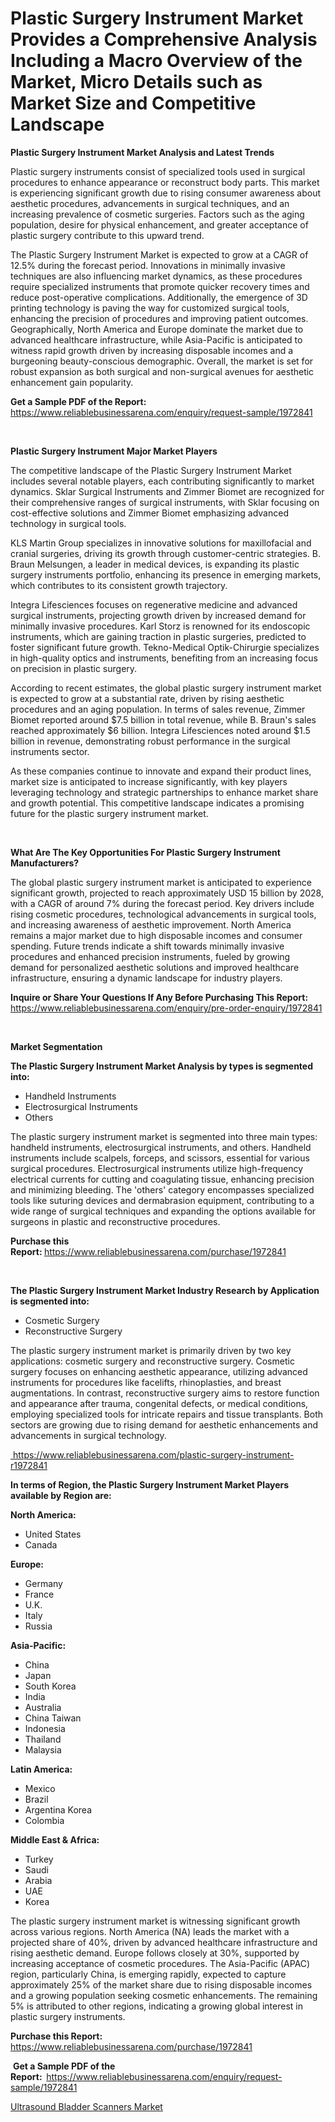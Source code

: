 <p><h1>Plastic Surgery Instrument Market Provides a Comprehensive Analysis Including a Macro Overview of the Market, Micro Details such as Market Size and Competitive Landscape</h1></p><p><strong>Plastic Surgery Instrument Market Analysis and Latest Trends</strong></p>
<p><p>Plastic surgery instruments consist of specialized tools used in surgical procedures to enhance appearance or reconstruct body parts. This market is experiencing significant growth due to rising consumer awareness about aesthetic procedures, advancements in surgical techniques, and an increasing prevalence of cosmetic surgeries. Factors such as the aging population, desire for physical enhancement, and greater acceptance of plastic surgery contribute to this upward trend.</p><p>The Plastic Surgery Instrument Market is expected to grow at a CAGR of 12.5% during the forecast period. Innovations in minimally invasive techniques are also influencing market dynamics, as these procedures require specialized instruments that promote quicker recovery times and reduce post-operative complications. Additionally, the emergence of 3D printing technology is paving the way for customized surgical tools, enhancing the precision of procedures and improving patient outcomes. Geographically, North America and Europe dominate the market due to advanced healthcare infrastructure, while Asia-Pacific is anticipated to witness rapid growth driven by increasing disposable incomes and a burgeoning beauty-conscious demographic. Overall, the market is set for robust expansion as both surgical and non-surgical avenues for aesthetic enhancement gain popularity.</p></p>
<p><strong>Get a Sample PDF of the Report:&nbsp;</strong> <a href="https://www.reliablebusinessarena.com/enquiry/request-sample/1972841?utm_campaign=2959&utm_medium=2&utm_source=Github&utm_content=ia&utm_term=04032025&utm_id=plastic-surgery-instrument">https://www.reliablebusinessarena.com/enquiry/request-sample/1972841</a></p>
<p>&nbsp;</p>
<p><strong>Plastic Surgery Instrument Major Market Players</strong></p>
<p><p>The competitive landscape of the Plastic Surgery Instrument Market includes several notable players, each contributing significantly to market dynamics. Sklar Surgical Instruments and Zimmer Biomet are recognized for their comprehensive ranges of surgical instruments, with Sklar focusing on cost-effective solutions and Zimmer Biomet emphasizing advanced technology in surgical tools.</p><p>KLS Martin Group specializes in innovative solutions for maxillofacial and cranial surgeries, driving its growth through customer-centric strategies. B. Braun Melsungen, a leader in medical devices, is expanding its plastic surgery instruments portfolio, enhancing its presence in emerging markets, which contributes to its consistent growth trajectory.</p><p>Integra Lifesciences focuses on regenerative medicine and advanced surgical instruments, projecting growth driven by increased demand for minimally invasive procedures. Karl Storz is renowned for its endoscopic instruments, which are gaining traction in plastic surgeries, predicted to foster significant future growth. Tekno-Medical Optik-Chirurgie specializes in high-quality optics and instruments, benefiting from an increasing focus on precision in plastic surgery.</p><p>According to recent estimates, the global plastic surgery instrument market is expected to grow at a substantial rate, driven by rising aesthetic procedures and an aging population. In terms of sales revenue, Zimmer Biomet reported around $7.5 billion in total revenue, while B. Braun's sales reached approximately $6 billion. Integra Lifesciences noted around $1.5 billion in revenue, demonstrating robust performance in the surgical instruments sector.</p><p>As these companies continue to innovate and expand their product lines, market size is anticipated to increase significantly, with key players leveraging technology and strategic partnerships to enhance market share and growth potential. This competitive landscape indicates a promising future for the plastic surgery instrument market.</p></p>
<p>&nbsp;</p>
<p><strong>What Are The Key Opportunities For Plastic Surgery Instrument Manufacturers?</strong></p>
<p><p>The global plastic surgery instrument market is anticipated to experience significant growth, projected to reach approximately USD 15 billion by 2028, with a CAGR of around 7% during the forecast period. Key drivers include rising cosmetic procedures, technological advancements in surgical tools, and increasing awareness of aesthetic improvement. North America remains a major market due to high disposable incomes and consumer spending. Future trends indicate a shift towards minimally invasive procedures and enhanced precision instruments, fueled by growing demand for personalized aesthetic solutions and improved healthcare infrastructure, ensuring a dynamic landscape for industry players.</p></p>
<p><strong>Inquire or Share Your Questions If Any Before Purchasing This Report:</strong> <a href="https://www.reliablebusinessarena.com/enquiry/pre-order-enquiry/1972841?utm_campaign=2959&utm_medium=2&utm_source=Github&utm_content=ia&utm_term=04032025&utm_id=plastic-surgery-instrument">https://www.reliablebusinessarena.com/enquiry/pre-order-enquiry/1972841</a></p>
<p>&nbsp;</p>
<p><strong>Market Segmentation</strong></p>
<p><strong>The Plastic Surgery Instrument Market Analysis by types is segmented into:</strong></p>
<p><ul><li>Handheld Instruments</li><li>Electrosurgical Instruments</li><li>Others</li></ul></p>
<p><p>The plastic surgery instrument market is segmented into three main types: handheld instruments, electrosurgical instruments, and others. Handheld instruments include scalpels, forceps, and scissors, essential for various surgical procedures. Electrosurgical instruments utilize high-frequency electrical currents for cutting and coagulating tissue, enhancing precision and minimizing bleeding. The 'others' category encompasses specialized tools like suturing devices and dermabrasion equipment, contributing to a wide range of surgical techniques and expanding the options available for surgeons in plastic and reconstructive procedures.</p></p>
<p><strong>Purchase this Report:&nbsp;</strong><a href="https://www.reliablebusinessarena.com/purchase/1972841?utm_campaign=2959&utm_medium=2&utm_source=Github&utm_content=ia&utm_term=04032025&utm_id=plastic-surgery-instrument">https://www.reliablebusinessarena.com/purchase/1972841</a></p>
<p>&nbsp;</p>
<p><strong>The Plastic Surgery Instrument Market Industry Research by Application is segmented into:</strong></p>
<p><ul><li>Cosmetic Surgery</li><li>Reconstructive Surgery</li></ul></p>
<p><p>The plastic surgery instrument market is primarily driven by two key applications: cosmetic surgery and reconstructive surgery. Cosmetic surgery focuses on enhancing aesthetic appearance, utilizing advanced instruments for procedures like facelifts, rhinoplasties, and breast augmentations. In contrast, reconstructive surgery aims to restore function and appearance after trauma, congenital defects, or medical conditions, employing specialized tools for intricate repairs and tissue transplants. Both sectors are growing due to rising demand for aesthetic enhancements and advancements in surgical technology.</p></p>
<p><a href="https://www.reliablebusinessarena.com/plastic-surgery-instrument-r1972841?utm_campaign=2959&utm_medium=2&utm_source=Github&utm_content=ia&utm_term=04032025&utm_id=plastic-surgery-instrument">&nbsp;https://www.reliablebusinessarena.com/plastic-surgery-instrument-r1972841</a></p>
<p><strong>In terms of Region, the Plastic Surgery Instrument Market Players available by Region are:</strong></p>
<p>
    <p> <strong> North America: </strong>
        <ul>
            <li>United States</li>
            <li>Canada</li>
        </ul>
        </p> 
    <p> <strong> Europe: </strong>
        <ul>
            <li>Germany</li>
            <li>France</li>
            <li>U.K.</li>
            <li>Italy</li>
            <li>Russia</li>
        </ul>
        </p> 
    <p> <strong> Asia-Pacific: </strong>
        <ul>
            <li>China</li>
            <li>Japan</li>
            <li>South Korea</li>
            <li>India</li>
            <li>Australia</li>
            <li>China Taiwan</li>
            <li>Indonesia</li>
            <li>Thailand</li>
            <li>Malaysia</li>
        </ul>
        </p> 
    <p> <strong> Latin America: </strong>
        <ul>
            <li>Mexico</li>
            <li>Brazil</li>
            <li>Argentina Korea</li>
            <li>Colombia</li>
        </ul>
        </p> 
    <p> <strong> Middle East & Africa: </strong>
        <ul>
            <li>Turkey</li>
            <li>Saudi</li>
            <li>Arabia</li>
            <li>UAE</li>
            <li>Korea</li>
        </ul>
    </p>
    </p>
<p><p>The plastic surgery instrument market is witnessing significant growth across various regions. North America (NA) leads the market with a projected share of 40%, driven by advanced healthcare infrastructure and rising aesthetic demand. Europe follows closely at 30%, supported by increasing acceptance of cosmetic procedures. The Asia-Pacific (APAC) region, particularly China, is emerging rapidly, expected to capture approximately 25% of the market share due to rising disposable incomes and a growing population seeking cosmetic enhancements. The remaining 5% is attributed to other regions, indicating a growing global interest in plastic surgery instruments.</p></p>
<p><strong>Purchase this Report: </strong><a href="https://www.reliablebusinessarena.com/purchase/1972841?utm_campaign=2959&utm_medium=2&utm_source=Github&utm_content=ia&utm_term=04032025&utm_id=plastic-surgery-instrument">https://www.reliablebusinessarena.com/purchase/1972841</a></p>
<p>&nbsp;<strong>Get a Sample PDF of the Report:&nbsp;&nbsp;</strong><a href="https://www.reliablebusinessarena.com/enquiry/request-sample/1972841?utm_campaign=2959&utm_medium=2&utm_source=Github&utm_content=ia&utm_term=04032025&utm_id=plastic-surgery-instrument">https://www.reliablebusinessarena.com/enquiry/request-sample/1972841</a></p>
<p><strong></strong></p>
<p><p><a href="https://github.com/zanoligarav/Market-Research-Report-List-1/blob/main/ultrasound-bladder-scanners-market.md?utm_campaign=2959&utm_medium=2&utm_source=Github&utm_content=ia&utm_term=04032025&utm_id=plastic-surgery-instrument">Ultrasound Bladder Scanners Market</a></p></p>